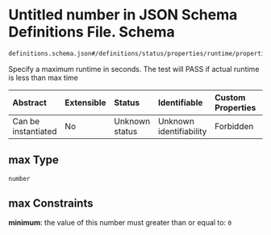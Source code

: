 # Untitled number in JSON Schema Definitions File.  Schema

```txt
definitions.schema.json#/definitions/status/properties/runtime/properties/max
```

Specify a maximum runtime in seconds. The test will PASS if actual runtime is less than max time

| Abstract            | Extensible | Status         | Identifiable            | Custom Properties | Additional Properties | Access Restrictions | Defined In                                                                        |
| :------------------ | :--------- | :------------- | :---------------------- | :---------------- | :-------------------- | :------------------ | :-------------------------------------------------------------------------------- |
| Can be instantiated | No         | Unknown status | Unknown identifiability | Forbidden         | Allowed               | none                | [definitions.schema.json*](../out/definitions.schema.json "open original schema") |

## max Type

`number`

## max Constraints

**minimum**: the value of this number must greater than or equal to: `0`
